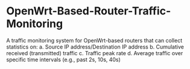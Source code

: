 # OpenWrt-Based-Router-Traffic-Monitoring
A traffic monitoring system for OpenWrt-based routers that can collect statistics on: a. Source IP address/Destination IP address b. Cumulative received (transmitted) traffic c. Traffic peak rate d. Average traffic over specific time intervals (e.g., past 2s, 10s, 40s)
